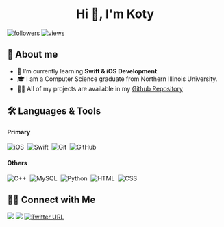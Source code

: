 <h1 align="center">Hi 👋, I'm Koty</h1>


<p align="left"> 
<a href="https://twitter.com/sbk_dev"><img alt="followers" title="Follow me on Twitter" src="https://img.shields.io/twitter/follow/sbk_dev?color=55960c&label=Follow&logo=twitter&logoColor=white&style=flat-square"/></a>
<a href="https://github.com/k-stannard"><img alt="views" title="Github Views" src="https://komarev.com/ghpvc/?username=k-stannard&color=blue&style=flat-square"/></a>
</p>

## 📖 About me


* 🌱 I’m currently learning **Swift & iOS Development**
* 🎓 I am a Computer Science graduate from Northern Illinois University.
* 👨‍💻 All of my projects are available in my [Github Repository](https://github.com/k-stannard?tab=repositories)




## 🛠 Languages & Tools
#### Primary 
![iOS](https://img.shields.io/badge/-iOS-05122A?style=flat&logo=apple)&nbsp;
![Swift](https://img.shields.io/badge/-Swift-05122A?style=flat&logo=swift)&nbsp;
![Git](https://img.shields.io/badge/-Git-05122A?style=flat&logo=git)&nbsp;
![GitHub](https://img.shields.io/badge/-GitHub-05122A?style=flat&logo=github)&nbsp;

#### Others
![C++](https://img.shields.io/badge/-C++-05122A?style=flat&logo=C%2B%2B&logoColor=00599C)&nbsp;
![MySQL](https://img.shields.io/badge/-MySQL-05122A?style=flat&logo=mysql)&nbsp;
![Python](https://img.shields.io/badge/-Python-05122A?style=flat&logo=python)&nbsp;
![HTML](https://img.shields.io/badge/-HTML-05122A?style=flat&logo=HTML5)&nbsp;
![CSS](https://img.shields.io/badge/-CSS-05122A?style=flat&logo=CSS3&logoColor=1572B6)&nbsp;


## 🤝🏻 Connect with Me

<p align="left">
<a href="https://linkedin.com/in/kotystannard"><img src="https://img.shields.io/badge/-Koty%20Stannard-0077B5?style=flat&logo=Linkedin&logoColor=white"/></a>
<a href="mailto:k.stannard@live.com"><img src="https://img.shields.io/badge/-k.stannard@live.com-D14836?style=flat&logo=Mail.Ru&logoColor=white"/></a>
<a href="https://twitter.com/sbk_dev"><img alt="Twitter URL" src="https://img.shields.io/twitter/url?label=%40sbk_dev&style=social&url=https%3A%2F%2Ftwitter.com%2Fsbk_dev">
</p>


